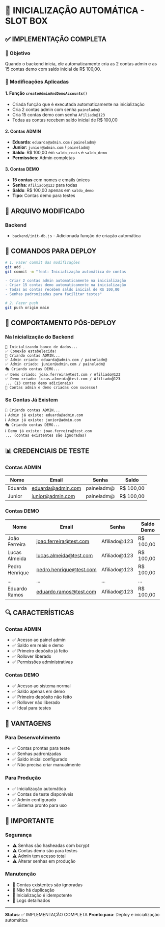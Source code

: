 # 🚀 INICIALIZAÇÃO AUTOMÁTICA - SLOT BOX

## ✅ IMPLEMENTAÇÃO COMPLETA

### 🎯 **Objetivo**
Quando o backend inicia, ele automaticamente cria as 2 contas admin e as 15 contas demo com saldo inicial de R$ 100,00.

### 🔧 **Modificações Aplicadas**

#### 1. **Função `createAdminAndDemoAccounts()`**
- Criada função que é executada automaticamente na inicialização
- Cria 2 contas admin com senha `paineladm@`
- Cria 15 contas demo com senha `Afiliado@123`
- Todas as contas recebem saldo inicial de R$ 100,00

#### 2. **Contas ADMIN**
- **Eduarda**: `eduarda@admin.com` / `paineladm@`
- **Junior**: `junior@admin.com` / `paineladm@`
- **Saldo**: R$ 100,00 em `saldo_reais` e `saldo_demo`
- **Permissões**: Admin completas

#### 3. **Contas DEMO**
- **15 contas** com nomes e emails únicos
- **Senha**: `Afiliado@123` para todas
- **Saldo**: R$ 100,00 apenas em `saldo_demo`
- **Tipo**: Contas demo para testes

## 📁 **ARQUIVO MODIFICADO**

### Backend
- `backend/init-db.js` - Adicionada função de criação automática

## 🚀 **COMANDOS PARA DEPLOY**

```bash
# 1. Fazer commit das modificações
git add .
git commit -m "feat: Inicialização automática de contas

- Criar 2 contas admin automaticamente na inicialização
- Criar 15 contas demo automaticamente na inicialização
- Todas as contas recebem saldo inicial de R$ 100,00
- Senhas padronizadas para facilitar testes"

# 2. Fazer push
git push origin main
```

## 🧪 **COMPORTAMENTO PÓS-DEPLOY**

### **Na Inicialização do Backend**
```
🚀 Inicializando banco de dados...
✅ Conexão estabelecida!
👑 Criando contas ADMIN...
✅ Admin criado: eduarda@admin.com / paineladm@
✅ Admin criado: junior@admin.com / paineladm@
🎭 Criando contas DEMO...
✅ Demo criado: joao.ferreira@test.com / Afiliado@123
✅ Demo criado: lucas.almeida@test.com / Afiliado@123
... (13 contas demo adicionais)
🎯 Contas admin e demo criadas com sucesso!
```

### **Se Contas Já Existem**
```
👑 Criando contas ADMIN...
ℹ️ Admin já existe: eduarda@admin.com
ℹ️ Admin já existe: junior@admin.com
🎭 Criando contas DEMO...
ℹ️ Demo já existe: joao.ferreira@test.com
... (contas existentes são ignoradas)
```

## 📊 **CREDENCIAIS DE TESTE**

### **Contas ADMIN**
| Nome | Email | Senha | Saldo |
|------|-------|-------|-------|
| Eduarda | eduarda@admin.com | paineladm@ | R$ 100,00 |
| Junior | junior@admin.com | paineladm@ | R$ 100,00 |

### **Contas DEMO**
| Nome | Email | Senha | Saldo Demo |
|------|-------|-------|------------|
| João Ferreira | joao.ferreira@test.com | Afiliado@123 | R$ 100,00 |
| Lucas Almeida | lucas.almeida@test.com | Afiliado@123 | R$ 100,00 |
| Pedro Henrique | pedro.henrique@test.com | Afiliado@123 | R$ 100,00 |
| ... | ... | ... | ... |
| Eduardo Ramos | eduardo.ramos@test.com | Afiliado@123 | R$ 100,00 |

## 🔍 **CARACTERÍSTICAS**

### **Contas ADMIN**
- ✅ Acesso ao painel admin
- ✅ Saldo em reais e demo
- ✅ Primeiro depósito já feito
- ✅ Rollover liberado
- ✅ Permissões administrativas

### **Contas DEMO**
- ✅ Acesso ao sistema normal
- ✅ Saldo apenas em demo
- ✅ Primeiro depósito não feito
- ✅ Rollover não liberado
- ✅ Ideal para testes

## 🎯 **VANTAGENS**

### **Para Desenvolvimento**
- ✅ Contas prontas para teste
- ✅ Senhas padronizadas
- ✅ Saldo inicial configurado
- ✅ Não precisa criar manualmente

### **Para Produção**
- ✅ Inicialização automática
- ✅ Contas de teste disponíveis
- ✅ Admin configurado
- ✅ Sistema pronto para uso

## 🚨 **IMPORTANTE**

### **Segurança**
- ⚠️ Senhas são hasheadas com bcrypt
- ⚠️ Contas demo são para testes
- ⚠️ Admin tem acesso total
- ⚠️ Alterar senhas em produção

### **Manutenção**
- 🔄 Contas existentes são ignoradas
- 🔄 Não há duplicação
- 🔄 Inicialização é idempotente
- 🔄 Logs detalhados

---

**Status**: ✅ IMPLEMENTAÇÃO COMPLETA
**Pronto para**: Deploy e inicialização automática